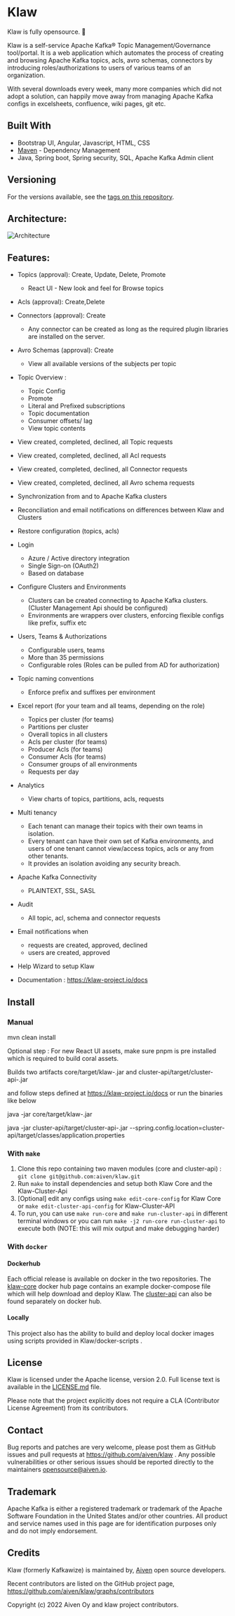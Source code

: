 # Klaw

Klaw is fully opensource. 🥳 

Klaw is a self-service Apache Kafka® Topic Management/Governance tool/portal. It is a web application which automates the process of creating and browsing Apache Kafka topics, acls, avro schemas, connectors by introducing roles/authorizations to users of various teams of an organization.

With several downloads every week, many more companies which did not adopt a solution, can happily move away from managing Apache Kafka configs in excelsheets, confluence, wiki pages, git etc. 

## Built With

* Bootstrap UI, Angular, Javascript, HTML, CSS 
* [Maven](https://maven.apache.org/) - Dependency Management
* Java, Spring boot, Spring security, SQL, Apache Kafka Admin client 

## Versioning

For the versions available, see the [tags on this repository](https://github.com/aiven/klaw/tags).

## Architecture:

![Architecture](https://github.com/aiven/klaw/blob/main/arch.png)

## Features:

- Topics (approval): Create, Update, Delete, Promote
  - React UI - New look and feel for Browse topics
  
- Acls (approval):  Create,Delete
- Connectors (approval): Create
  - Any connector can be created as long as the required plugin libraries are installed on the server.  
- Avro Schemas (approval): Create
  - View all available versions of the subjects per topic
- Topic Overview :
  - Topic Config
  - Promote
  - Literal and Prefixed subscriptions
  - Topic documentation
  - Consumer offsets/ lag
  - View topic contents

- View created, completed, declined, all Topic requests
- View created, completed, declined, all Acl requests
- View created, completed, declined, all Connector requests
- View created, completed, declined, all Avro schema requests

- Synchronization from and to Apache Kafka clusters
- Reconciliation and email notifications on differences between Klaw and Clusters
- Restore configuration (topics, acls)

- Login 
  - Azure / Active directory integration
  - Single Sign-on (OAuth2)
  - Based on database
  
- Configure Clusters and Environments
  - Clusters can be created connecting to Apache Kafka clusters. (Cluster Management Api should be configured)
  - Environments are wrappers over clusters, enforcing flexible configs like prefix, suffix etc

- Users, Teams & Authorizations
  - Configurable users, teams
  - More than 35 permissions
  - Configurable roles (Roles can be pulled from AD for authorization)

- Topic naming conventions
  - Enforce prefix and suffixes per environment

- Excel report (for your team and all teams, depending on the role)
  - Topics per cluster (for teams)
  - Partitions per cluster
  - Overall topics in all clusters
  - Acls per cluster (for teams)
  - Producer Acls  (for teams)
  - Consumer Acls  (for teams)
  - Consumer groups of all environments
  - Requests per day

- Analytics
  - View charts of topics, partitions, acls, requests

- Multi tenancy
  - Each tenant can manage their topics with their own teams in isolation.
  - Every tenant can have their own set of Kafka environments, and users
    of one tenant cannot view/access topics, acls or any from other tenants.
  - It provides an isolation avoiding any security breach.

- Apache Kafka Connectivity
  - PLAINTEXT, SSL, SASL

- Audit
  - All topic, acl, schema and connector requests

- Email notifications when
  - requests are created, approved, declined
  - users are created, approved

- Help Wizard to setup Klaw

- Documentation : https://klaw-project.io/docs

## Install

### Manual
mvn clean install

Optional step : For new React UI assets, make sure pnpm is pre installed which is required to build coral assets.

Builds two artifacts core/target/klaw-<version>.jar and cluster-api/target/cluster-api-<version>.jar

and follow steps defined at https://klaw-project.io/docs or run the binaries like below

java -jar core/target/klaw-<version>.jar

java -jar cluster-api/target/cluster-api-<version>.jar --spring.config.location=cluster-api/target/classes/application.properties

### With `make`

1. Clone this repo containing two maven modules (core and cluster-api) : `git clone git@github.com:aiven/klaw.git`
2. Run `make` to install dependencies and setup both Klaw Core and the Klaw-Cluster-Api
3. [Optional] edit any configs using `make edit-core-config` for Klaw Core or `make edit-cluster-api-config` for Klaw-Cluster-API
4. To run, you can use `make run-core` and `make run-cluster-api` in different terminal windows or you can run `make -j2 run-core run-cluster-api` to execute both (NOTE: this will mix output and make debugging harder)

### With `docker`
#### Dockerhub
Each official release is available on docker in the two repositories.
The [klaw-core](https://hub.docker.com/r/aivenoy/klaw-core) docker hub page contains an example docker-compose file which will help download and deploy Klaw. 
The [cluster-api](https://hub.docker.com/r/aivenoy/klaw-cluster-api) can also be found separately on docker hub.

#### Locally
This project also has the ability to build and deploy local docker images using scripts provided in Klaw/docker-scripts .

## License

Klaw is licensed under the Apache license, version 2.0.  Full license text is
available in the [LICENSE.md](LICENSE.md) file.

Please note that the project explicitly does not require a CLA (Contributor
License Agreement) from its contributors.

## Contact

Bug reports and patches are very welcome, please post them as GitHub issues
and pull requests at https://github.com/aiven/klaw . Any possible
vulnerabilities or other serious issues should be reported directly to the
maintainers <opensource@aiven.io>.

## Trademark

Apache Kafka is either a registered trademark or trademark of the Apache Software Foundation in the United States and/or other countries. 
All product and service names used in this page are for identification purposes only and do not imply endorsement.

## Credits

Klaw (formerly Kafkawize) is maintained by, [Aiven](https://aiven.io/) open source developers.


Recent contributors are listed on the GitHub project page,
https://github.com/aiven/klaw/graphs/contributors

Copyright (c) 2022 Aiven Oy and klaw project contributors.
